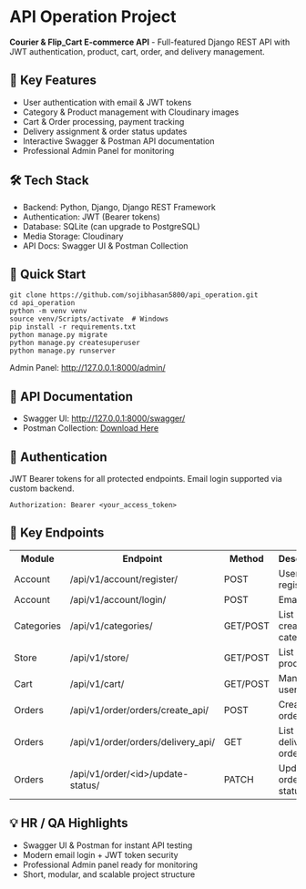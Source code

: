 <!DOCTYPE html>
<html lang="en">
<head>
<meta charset="UTF-8">
<meta name="viewport" content="width=device-width, initial-scale=1.0">

</head>
<body>

<h1>API Operation Project</h1>
<p><strong>Courier & Flip_Cart E-commerce API</strong> - Full-featured Django REST API with JWT authentication, product, cart, order, and delivery management.</p>

<h2>🌟 Key Features</h2>
<ul>
  <li>User authentication with email & JWT tokens</li>
  <li>Category & Product management with Cloudinary images</li>
  <li>Cart & Order processing, payment tracking</li>
  <li>Delivery assignment & order status updates</li>
  <li>Interactive Swagger & Postman API documentation</li>
  <li>Professional Admin Panel for monitoring</li>
</ul>

<h2>🛠 Tech Stack</h2>
<ul>
  <li>Backend: Python, Django, Django REST Framework</li>
  <li>Authentication: JWT (Bearer tokens)</li>
  <li>Database: SQLite (can upgrade to PostgreSQL)</li>
  <li>Media Storage: Cloudinary</li>
  <li>API Docs: Swagger UI & Postman Collection</li>
</ul>

<h2>🚀 Quick Start</h2>
<pre><code>git clone https://github.com/sojibhasan5800/api_operation.git
cd api_operation
python -m venv venv
source venv/Scripts/activate  # Windows
pip install -r requirements.txt
python manage.py migrate
python manage.py createsuperuser
python manage.py runserver
</code></pre>
<p>Admin Panel: <a href="http://127.0.0.1:8000/admin/" target="_blank">http://127.0.0.1:8000/admin/</a></p>

<h2>📑 API Documentation</h2>
<ul>
  <li>Swagger UI: <a href="http://127.0.0.1:8000/swagger/" target="_blank">http://127.0.0.1:8000/swagger/</a></li>
  <li>Postman Collection: <a href="#" target="_blank">Download Here</a></li>
</ul>

<h2>🔑 Authentication</h2>
<p>JWT Bearer tokens for all protected endpoints. Email login supported via custom backend.</p>
<pre><code>Authorization: Bearer &lt;your_access_token&gt;</code></pre>

<h2>📌 Key Endpoints</h2>
<table>
<tr><th>Module</th><th>Endpoint</th><th>Method</th><th>Description</th></tr>
<tr><td>Account</td><td>/api/v1/account/register/</td><td>POST</td><td>User registration</td></tr>
<tr><td>Account</td><td>/api/v1/account/login/</td><td>POST</td><td>Email login</td></tr>
<tr><td>Categories</td><td>/api/v1/categories/</td><td>GET/POST</td><td>List & create categories</td></tr>
<tr><td>Store</td><td>/api/v1/store/</td><td>GET/POST</td><td>List & add products</td></tr>
<tr><td>Cart</td><td>/api/v1/cart/</td><td>GET/POST</td><td>Manage user cart</td></tr>
<tr><td>Orders</td><td>/api/v1/order/orders/create_api/</td><td>POST</td><td>Create user order</td></tr>
<tr><td>Orders</td><td>/api/v1/order/orders/delivery_api/</td><td>GET</td><td>List delivery orders</td></tr>
<tr><td>Orders</td><td>/api/v1/order/&lt;id&gt;/update-status/</td><td>PATCH</td><td>Update order status</td></tr>
</table>

<h2>💡 HR / QA Highlights</h2>
<ul>
  <li>Swagger UI & Postman for instant API testing</li>
  <li>Modern email login + JWT token security</li>
  <li>Professional Admin panel ready for monitoring</li>
  <li>Short, modular, and scalable project structure</li>
</ul>


</body>
</html>
